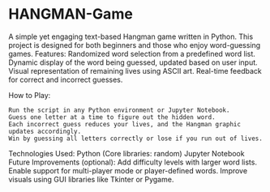 # HANGMAN-Game
A simple yet engaging text-based Hangman game written in Python. This project is designed for both beginners and those who enjoy word-guessing games.
Features:
    Randomized word selection from a predefined word list.
    Dynamic display of the word being guessed, updated based on user input.
    Visual representation of remaining lives using ASCII art.
    Real-time feedback for correct and incorrect guesses.


How to Play:

    Run the script in any Python environment or Jupyter Notebook.
    Guess one letter at a time to figure out the hidden word.
    Each incorrect guess reduces your lives, and the Hangman graphic updates accordingly.
    Win by guessing all letters correctly or lose if you run out of lives.

Technologies Used:
    Python (Core libraries: random)
    Jupyter Notebook
Future Improvements (optional):
    Add difficulty levels with larger word lists.
    Enable support for multi-player mode or player-defined words.
    Improve visuals using GUI libraries like Tkinter or Pygame.
